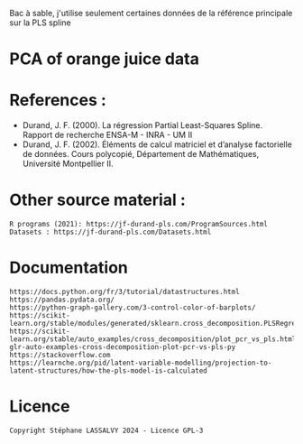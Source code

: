 Bac à sable, j'utilise seulement certaines données de la référence principale sur la PLS spline

# PCA of orange juice data

# References :
- Durand, J. F. (2000). La régression Partial Least-Squares Spline. Rapport de recherche ENSA-M - INRA - UM II
- Durand, J. F. (2002). Éléments de calcul matriciel et d’analyse factorielle de données. Cours polycopié, Département de Mathématiques, Université Montpellier II.

# Other source material :
    R programs (2021): https://jf-durand-pls.com/ProgramSources.html
    Datasets : https://jf-durand-pls.com/Datasets.html

# Documentation
    https://docs.python.org/fr/3/tutorial/datastructures.html
    https://pandas.pydata.org/
    https://python-graph-gallery.com/3-control-color-of-barplots/
    https://scikit-learn.org/stable/modules/generated/sklearn.cross_decomposition.PLSRegression.html
    https://scikit-learn.org/stable/auto_examples/cross_decomposition/plot_pcr_vs_pls.html#sphx-glr-auto-examples-cross-decomposition-plot-pcr-vs-pls-py
    https://stackoverflow.com
    https://learnche.org/pid/latent-variable-modelling/projection-to-latent-structures/how-the-pls-model-is-calculated

# Licence
    Copyright Stéphane LASSALVY 2024 - Licence GPL-3
